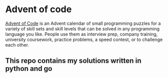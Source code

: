 # Advent of code
[Advent of Code](https://adventofcode.com/) is an Advent calendar of small programming puzzles for a variety of skill sets and
skill levels that can be solved in any programming language you like. People use them as interview 
prep, company training, university coursework, practice problems, a speed contest, or to challenge 
each other.

## This repo contains my solutions written in python and go
